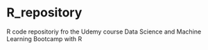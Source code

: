 # R_repository
R code repositoriy fro the Udemy course Data Science and Machine Learning Bootcamp with R 
